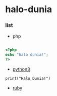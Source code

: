 # halo-dunia

### list

- php

```php

<?php
echo "halo dunia!";
?>

```

- [python3](https://github.com/fedrikaristiyanto/halo-dunia/blob/master/halodunia_python3.py)
```python3
print("Halo Dunia!")
```

- [ruby](https://github.com/fedrikaristiyanto/halo-dunia/blob/master/halodunia_ruby.rb)
